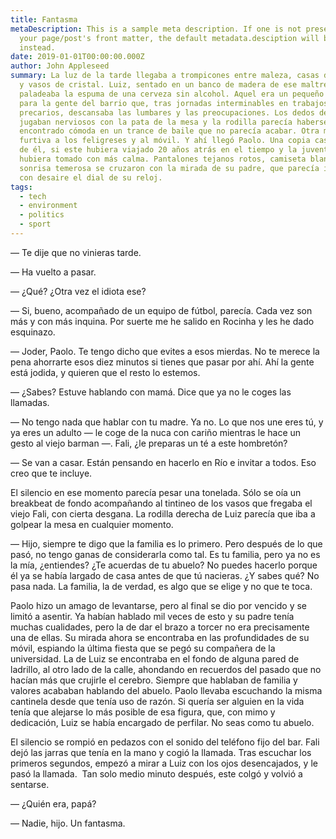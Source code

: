 ```yaml
---
title: Fantasma
metaDescription: This is a sample meta description. If one is not present in
  your page/post's front matter, the default metadata.desciption will be used
  instead.
date: 2019-01-01T00:00:00.000Z
author: John Appleseed
summary: La luz de la tarde llegaba a trompicones entre maleza, casas de colores
  y vasos de cristal. Luiz, sentado en un banco de madera de ese maltrecho bar,
  paladeaba la espuma de una cerveza sin alcohol. Aquel era un pequeño templo
  para la gente del barrio que, tras jornadas interminables en trabajos
  precarios, descansaba las lumbares y las preocupaciones. Los dedos de Luiz
  jugaban nerviosos con la pata de la mesa y la rodilla parecía haberse
  encontrado cómoda en un trance de baile que no parecía acabar. Otra mirada
  furtiva a los feligreses y al móvil. Y ahí llegó Paolo. Una copia casi exacta
  de él, si este hubiera viajado 20 años atrás en el tiempo y la juventud se la
  hubiera tomado con más calma. Pantalones tejanos rotos, camiseta blanca, y una
  sonrisa temerosa se cruzaron con la mirada de su padre, que parecía indicar
  con desaire el dial de su reloj.
tags:
  - tech
  - environment
  - politics
  - sport
---
```

— Te dije que no vinieras tarde. 

— Ha vuelto a pasar. 

— ¿Qué? ¿Otra vez el idiota ese? 

— Si, bueno, acompañado de un equipo de fútbol, parecía. Cada vez son más y con más inquina. Por suerte me he salido en Rocinha y les he dado esquinazo. 

— Joder, Paolo. Te tengo dicho que evites a esos mierdas. No te merece la pena ahorrarte esos diez minutos si tienes que pasar por ahí. Ahí la gente está jodida, y quieren que el resto lo estemos. 

— ¿Sabes? Estuve hablando con mamá. Dice que ya no le coges las llamadas. 

— No tengo nada que hablar con tu madre. Ya no. Lo que nos une eres tú, y ya eres un adulto — le coge de la nuca con cariño mientras le hace un gesto al viejo barman —. Fali, ¿le preparas un té a este hombretón? 

— Se van a casar. Están pensando en hacerlo en Río e invitar a todos. Eso creo que te incluye. 

El silencio en ese momento parecía pesar una tonelada. Sólo se oía un breakbeat de fondo acompañando al tintineo de los vasos que fregaba el viejo Fali, con cierta desgana. La rodilla derecha de Luiz parecía que iba a golpear la mesa en cualquier momento. 

— Hijo, siempre te digo que la familia es lo primero. Pero después de lo que pasó, no tengo ganas de considerarla como tal. Es tu familia, pero ya no es la mía, ¿entiendes? ¿Te acuerdas de tu abuelo? No puedes hacerlo porque él ya se había largado de casa antes de que tú nacieras. ¿Y sabes qué? No pasa nada. La familia, la de verdad, es algo que se elige y no que te toca. 

Paolo hizo un amago de levantarse, pero al final se dio por vencido y se limitó a asentir. Ya habían hablado mil veces de esto y su padre tenía muchas cualidades, pero la de dar el brazo a torcer no era precisamente una de ellas. Su mirada ahora se encontraba en las profundidades de su móvil, espiando la última fiesta que se pegó su compañera de la universidad. La de Luiz se encontraba en el fondo de alguna pared de ladrillo, al otro lado de la calle, ahondando en recuerdos del pasado que no hacían más que crujirle el cerebro. Siempre que hablaban de familia y valores acababan hablando del abuelo. Paolo llevaba escuchando la misma cantinela desde que tenía uso de razón. Si quería ser alguien en la vida tenía que alejarse lo más posible de esa figura, que, con mimo y dedicación, Luiz se había encargado de perfilar. No seas como tu abuelo. 

El silencio se rompió en pedazos con el sonido del teléfono fijo del bar. Fali dejó las jarras que tenía en la mano y cogió la llamada. Tras escuchar los primeros segundos, empezó a mirar a Luiz con los ojos desencajados, y le pasó la llamada.  Tan solo medio minuto después, este colgó y volvió a sentarse. 

— ¿Quién era, papá? 

— Nadie, hijo. Un fantasma.